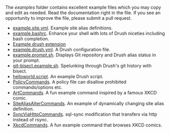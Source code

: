 The _examples_ folder contains excellent example files which you may copy and edit as needed. Read the documentation right in the file. If you see an opportunity to improve the file, please submit a pull request.

* [example.site.yml](https://raw.githubusercontent.com/drush-ops/drush/master/examples/example.site.yml). Example site alias definitions.
* [example.bashrc](https://raw.githubusercontent.com/drush-ops/drush/master/examples/example.bashrc). Enhance your shell with lots of Drush niceties including bash completion.
* [Example drush extension](https://github.com/drush-ops/example-drush-extension)
* [example.drush.yml](https://raw.githubusercontent.com/drush-ops/drush/master/examples/example.drush.yml). A Drush configuration file. 
* [example.prompt.sh](https://raw.githubusercontent.com/drush-ops/drush/master/examples/example.prompt.sh). Displays Git repository and Drush alias status in your prompt.
* [git-bisect.example.sh](https://raw.githubusercontent.com/drush-ops/drush/master/examples/git-bisect.example.sh). Spelunking through Drush's git history with bisect.
* [helloworld.script](https://raw.githubusercontent.com/drush-ops/drush/master/examples/helloworld.script). An example Drush script. 
* [PolicyCommands](https://raw.githubusercontent.com/drush-ops/drush/master/examples/Commands/PolicyCommands.php). A policy file can disallow prohibited commands/options etc.
* [ArtCommands](https://raw.githubusercontent.com/drush-ops/drush/master/examples/Commands/ArtCommands.php). A fun example command inspired by a famous XKCD comic.
* [SiteAliasAlterCommands](https://raw.githubusercontent.com/drush-ops/drush/master/examples/Commands/SiteAliasAlterCommands.php). An example of dynamically changing site alias definition.
* [SyncViaHttpCommands](https://raw.githubusercontent.com/drush-ops/drush/master/examples/Commands/SyncViaHttpCommands.php). sql-sync modification that transfers via http instead of rsync. 
* [XkcdCommands](https://raw.githubusercontent.com/drush-ops/drush/master/examples/Commands/XkcdCommands.php). A fun example command that browses XKCD comics.  
